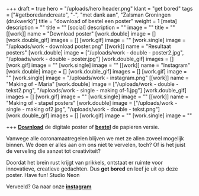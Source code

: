 +++
draft = true
hero = "/uploads/hero header.png"
klant = "get bored"
tags = ["#getboredandcreate", "-", "met dank aan", "Zalsman Groningen (drukwerk)"]
title = "download of bestel een poster"
weight = 1
[meta]
description = ""
title = ""
[social]
description = ""
image = ""
title = ""
[[work]]
name = "Download poster"
[work.double]
image = []
[work.double_gif]
images = []
[work.gif]
image = ""
[work.single]
image = "/uploads/work - download poster.png"
[[work]]
name = "Resultaat posters"
[work.double]
image = ["/uploads/work - double - poster2.jpg", "/uploads/work - double - poster.jpg"]
[work.double_gif]
images = []
[work.gif]
image = ""
[work.single]
image = ""
[[work]]
name = "Instagram"
[work.double]
image = []
[work.double_gif]
images = []
[work.gif]
image = ""
[work.single]
image = "/uploads/work - instagram.png"
[[work]]
name = "Making of - Maria"
[work.double]
image = ["/uploads/work - double - tekst2.png", "/uploads/work - single - making of-1.jpg"]
[work.double_gif]
images = []
[work.gif]
image = ""
[work.single]
image = ""
[[work]]
name = "Making of - stapel posters"
[work.double]
image = ["/uploads/work - single - making of2.jpg", "/uploads/work - double - tekst.png"]
[work.double_gif]
images = []
[work.gif]
image = ""
[work.single]
image = ""

+++
[**Download**](https://www.wiebebrandsema.nl/studio-neon/ "Download de poster") de digitale poster of [**bestel**](https://www.wiebebrandsema.nl/studio-neon/ "Bestel de poster") de papieren versie.

Vanwege alle coronamaatregelen blijven we met ze allen zoveel mogelijk binnen. We doen er alles aan om ons niet te vervelen, toch? Of is het juist de verveling die aanzet tot creativiteit?

Doordat het brein rust krijgt van prikkels, ontstaat er ruimte voor innovatieve, creatieve gedachten. Dus **get bored** en leef je uit op deze poster. Have fun! Studio Neon

Verveeld? Ga naar onze [**instagram**](https://www.instagram.com/getboredandcreate/)